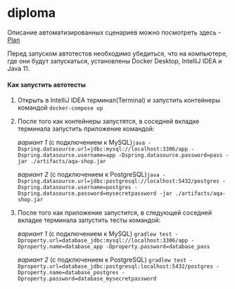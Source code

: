 # diploma

Описание автоматизированных сценариев можно посмотреть здесь - [Plan](https://github.com/pullulus/diploma/tree/master/documents)

Перед запуском автотестов необходимо убедиться, что на компьютере, где они будут запускаться, установлены Docker Desktop, IntelliJ IDEA и Java 11.

#### Как запустить автотесты

1. Открыть в IntelliJ IDEA терминал(Terminal) и запустить контейнеры командой `docker-compose up`
1. После того как контейнеры запустятся, в соседней вкладке терминала запустить приложение командой:

   _вариант 1_ (с подключением к MySQL)`java -Dspring.datasource.url=jdbc:mysql://localhost:3306/app -Dspring.datasource.username=app -Dspring.datasource.password=pass -jar ./artifacts/aqa-shop.jar` 
   
   _вариант 2_ (с подключением к PostgreSQL)`java -Dspring.datasource.url=jdbc:postgresql://localhost:5432/postgres -Dspring.datasource.username=postgres -Dspring.datasource.password=mysecretpassword -jar ./artifacts/aqa-shop.jar`
1. После того как приложение запустится, в следующей соседней вкладке терминала запустить тесты командой:

    _вариант 1_ (с подключением к MySQL) `gradlew test -Dproperty.url=database_jdbc:mysql://localhost:3306/app -Dproperty.name=database_app -Dproperty.password=database_pass`
    
    _вариант 2_ (с подключением к PostgreSQL) `gradlew test -Dproperty.url=database_jdbc:postgresql:localhost:5432/postgres -Dproperty.name=database_postgres -Dproperty.password=database_mysecretpassword`


